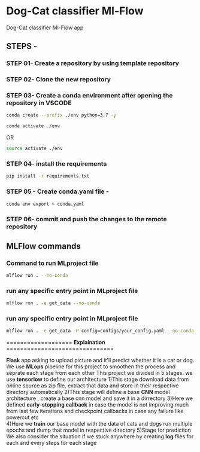 # Dog-Cat classifier Ml-Flow 
Dog-Cat classifier Ml-Flow app

## STEPS -

### STEP 01- Create a repository by using template repository

### STEP 02- Clone the new repository

### STEP 03- Create a conda environment after opening the repository in VSCODE

```bash
conda create --prefix ./env python=3.7 -y
```

```bash
conda activate ./env
```
OR
```bash
source activate ./env
```

### STEP 04- install the requirements
```bash
pip install -r requirements.txt
```

### STEP 05 - Create conda.yaml file -
```bash
conda env export > conda.yaml
```

### STEP 06- commit and push the changes to the remote repository

## MLFlow commands

### Command to run MLproject file
```bash
mlflow run . --no-conda
```
### run any specific entry point in MLproject file
```bash
mlflow run . -e get_data --no-conda
```

### run any specific entry point in MLproject file
```bash
mlflow run . -e get_data -P config=configs/your_config.yaml --no-conda
```
=================== **Explaination** ===============================

**Flask** app asking to upload picture and it'll predict whether it is a cat or dog.
We use **MLops** pipeline for this project to smoothen the process and seprate each stage from each other 
This project we divided in 5 stages. we use **tensorlow** to define our architecture
1)This stage download data from online source as zip file, extract that data and store in their respective directory automatically 
2)This stage will define a base **CNN** model architecture , create a base cnn model and save it in a dirrectory
3)Here we defined **early-stopping callback** in case the model is not improving much from last few iterations and checkpoint callbacks in case any 
	failure like powercut etc   
4)Here we **train** our base model with the data of cats and dogs run multiple epochs and dump that model in respective directory
5)Stage for prediction 
We also consider the situation if we stuck anywhere by creating **log** files for each and every steps for each stage
